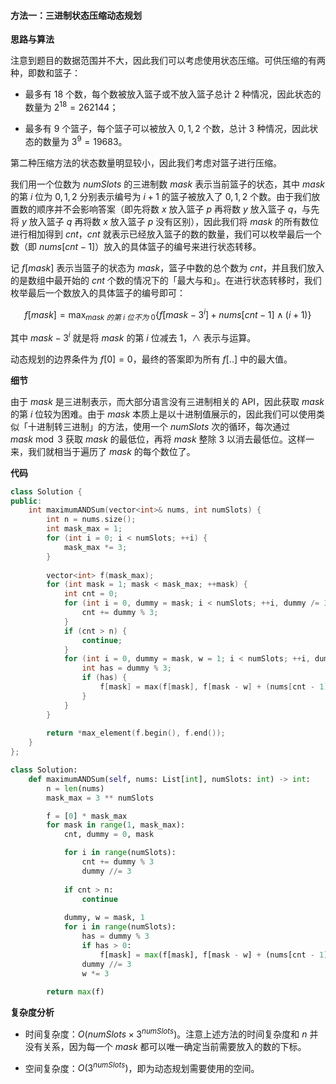 #### 方法一：三进制状态压缩动态规划

**思路与算法**

注意到题目的数据范围并不大，因此我们可以考虑使用状态压缩。可供压缩的有两种，即数和篮子：

- 最多有 $18$ 个数，每个数被放入篮子或不放入篮子总计 $2$ 种情况，因此状态的数量为 $2^{18} = 262144$；

- 最多有 $9$ 个篮子，每个篮子可以被放入 $0,1,2$ 个数，总计 $3$ 种情况，因此状态的数量为 $3^9 = 19683$。

第二种压缩方法的状态数量明显较小，因此我们考虑对篮子进行压缩。

我们用一个位数为 $\textit{numSlots}$ 的三进制数 $\textit{mask}$ 表示当前篮子的状态，其中 $\textit{mask}$ 的第 $i$ 位为 $0,1,2$ 分别表示编号为 $i+1$ 的篮子被放入了 $0,1,2$ 个数。由于我们放置数的顺序并不会影响答案（即先将数 $x$ 放入篮子 $p$ 再将数 $y$ 放入篮子 $q$，与先将 $y$ 放入篮子 $q$ 再将数 $x$ 放入篮子 $p$ 没有区别），因此我们将 $\textit{mask}$ 的所有数位进行相加得到 $\textit{cnt}$，$\textit{cnt}$ 就表示已经放入篮子的数的数量，我们可以枚举最后一个数（即 $\textit{nums}[\textit{cnt} - 1]$）放入的具体篮子的编号来进行状态转移。

记 $f[\textit{mask}]$ 表示当篮子的状态为 $\textit{mask}$，篮子中数的总个数为 $\textit{cnt}$，并且我们放入的是数组中最开始的 $\textit{cnt}$ 个数的情况下的「最大与和」。在进行状态转移时，我们枚举最后一个数放入的具体篮子的编号即可：

$$
f[\textit{mask}] = \max_{\textit{mask}~ 的第 ~i~ 位不为 ~0}\big\{ f[\textit{mask} - 3^i] + \textit{nums}[\textit{cnt} - 1] \wedge (i+1) \big\}
$$

其中 $\textit{mask} - 3^i$ 就是将 $\textit{mask}$ 的第 $i$ 位减去 $1$，$\wedge$ 表示与运算。

动态规划的边界条件为 $f[0] = 0$，最终的答案即为所有 $f[..]$ 中的最大值。

**细节**

由于 $\textit{mask}$ 是三进制表示，而大部分语言没有三进制相关的 API，因此获取 $\textit{mask}$ 的第 $i$ 位较为困难。由于 $\textit{mask}$ 本质上是以十进制值展示的，因此我们可以使用类似「十进制转三进制」的方法，使用一个 $\textit{numSlots}$ 次的循环，每次通过 $\textit{mask} \bmod 3$ 获取 $\textit{mask}$ 的最低位，再将 $\textit{mask}$ 整除 $3$ 以消去最低位。这样一来，我们就相当于遍历了 $\textit{mask}$ 的每个数位了。

**代码**

```C++ [sol1-C++]
class Solution {
public:
    int maximumANDSum(vector<int>& nums, int numSlots) {
        int n = nums.size();
        int mask_max = 1;
        for (int i = 0; i < numSlots; ++i) {
            mask_max *= 3;
        }
        
        vector<int> f(mask_max);
        for (int mask = 1; mask < mask_max; ++mask) {
            int cnt = 0;
            for (int i = 0, dummy = mask; i < numSlots; ++i, dummy /= 3) {
                cnt += dummy % 3;
            }
            if (cnt > n) {
                continue;
            }
            for (int i = 0, dummy = mask, w = 1; i < numSlots; ++i, dummy /= 3, w *= 3) {
                int has = dummy % 3;
                if (has) {
                    f[mask] = max(f[mask], f[mask - w] + (nums[cnt - 1] & (i + 1)));
                }
            }
        }
        
        return *max_element(f.begin(), f.end());
    }
};
```

```Python [sol1-Python3]
class Solution:
    def maximumANDSum(self, nums: List[int], numSlots: int) -> int:
        n = len(nums)
        mask_max = 3 ** numSlots

        f = [0] * mask_max        
        for mask in range(1, mask_max):
            cnt, dummy = 0, mask

            for i in range(numSlots):
                cnt += dummy % 3
                dummy //= 3
            
            if cnt > n:
                continue
            
            dummy, w = mask, 1
            for i in range(numSlots):
                has = dummy % 3
                if has > 0:
                    f[mask] = max(f[mask], f[mask - w] + (nums[cnt - 1] & (i + 1)))
                dummy //= 3
                w *= 3
        
        return max(f)
```

**复杂度分析**

- 时间复杂度：$O(\textit{numSlots} \times 3^\textit{numSlots})$。注意上述方法的时间复杂度和 $n$ 并没有关系，因为每一个 $\textit{mask}$ 都可以唯一确定当前需要放入的数的下标。

- 空间复杂度：$O(3^\textit{numSlots})$，即为动态规划需要使用的空间。